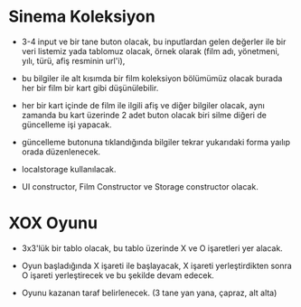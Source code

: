 # Sinema Koleksiyon

- 3-4 input ve bir tane buton olacak, bu inputlardan gelen değerler ile bir veri listemiz yada tablomuz olacak, örnek olarak (film adı, yönetmeni, yılı, türü, afiş resminin url'i),

- bu bilgiler ile alt kısımda bir film koleksiyon bölümümüz olacak burada her bir film bir kart gibi düşünülebilir.

- her bir kart içinde de film ile ilgili afiş ve diğer bilgiler olacak, aynı zamanda bu kart üzerinde 2 adet buton olacak biri silme diğeri de güncelleme işi yapacak.

- güncelleme butonuna tıklandığında bilgiler tekrar yukarıdaki forma yaılıp orada düzenlenecek.

- localstorage kullanılacak.

- UI constructor, Film Constructor ve Storage constructor olacak.

# XOX Oyunu

- 3x3'lük bir tablo olacak, bu tablo üzerinde X ve O işaretleri yer alacak.

- Oyun başladığında X işareti ile başlayacak, X işareti yerleştirdikten sonra O işareti yerleştirecek ve bu şekilde devam edecek.

- Oyunu kazanan taraf belirlenecek. (3 tane yan yana, çapraz, alt alta)